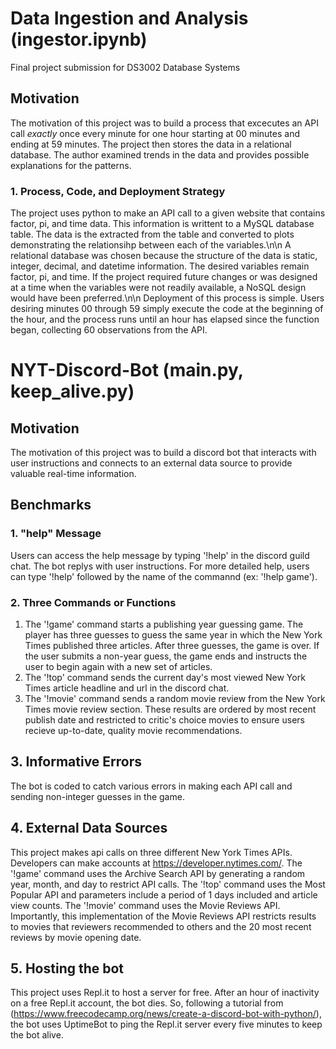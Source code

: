 # Data Ingestion and Analysis (ingestor.ipynb)
Final project submission for DS3002 Database Systems

## Motivation
The motivation of this project was to build a process that excecutes an API call _exactly_ once every minute for one hour starting at 00 minutes and ending at 59 minutes. The project then stores the data in a relational database. The author examined trends in the data and provides possible explanations for the patterns.

### 1. Process, Code, and Deployment Strategy
The project uses python to make an API call to a given website that contains factor, pi, and time data. This information is writtent to a MySQL database table. The data is the extracted from the table and converted to plots demonstrating the relationsihp between each of the variables.\n\n
A relational database was chosen because the structure of the data is static, integer, decimal, and datetime information. The desired variables remain factor, pi, and time. If the project required future changes or was designed at a time when the variables were not readily available, a NoSQL design would have been preferred.\n\n
Deployment of this process is simple. Users desiring minutes 00 through 59 simply execute the code at the beginning of the hour, and the process runs until an hour has elapsed since the function began, collecting 60 observations from the API.


# NYT-Discord-Bot (main.py, keep_alive.py)

## Motivation
The motivation of this project was to build a discord bot that interacts with user instructions and connects to an external data source to provide valuable real-time information.

## Benchmarks
### 1. "help" Message
Users can access the help message by typing '!help' in the discord guild chat. The bot replys with user instructions. For more detailed help, users can type '!help' followed by the name of the commannd (ex: '!help game').
### 2. Three Commands or Functions
1. The '!game' command starts a publishing year guessing game. The player has three guesses to guess the same year in which the New York Times published three articles. After three guesses, the game is over. If the user submits a non-year guess, the game ends and instructs the user to begin again with a new set of articles.
2. The '!top' command sends the current day's most viewed New York Times article headline and url in the discord chat.
3. The '!movie' command sends a random movie review from the New York Times movie review section. These results are ordered by most recent publish date and restricted to critic's choice movies to ensure users recieve up-to-date, quality movie recommendations.

## 3. Informative Errors
The bot is coded to catch various errors in making each API call and sending non-integer guesses in the game.

## 4. External Data Sources
This project makes api calls on three different New York Times APIs. Developers can make accounts at https://developer.nytimes.com/. The '!game' command uses the Archive Search API by generating a random year, month, and day to restrict API calls. The '!top' command uses the Most Popular API and parameters include a period of 1 days included and article view counts. The '!movie' command uses the Movie Reviews API. Importantly, this implementation of the Movie Reviews API restricts results to movies that reviewers recommended to others and the 20 most recent reviews by movie opening date.

## 5. Hosting the bot
This project uses Repl.it to host a server for free. After an hour of inactivity on a free Repl.it account, the bot dies. So, following a tutorial from (https://www.freecodecamp.org/news/create-a-discord-bot-with-python/), the bot uses UptimeBot to ping the Repl.it server every five minutes to keep the bot alive.

